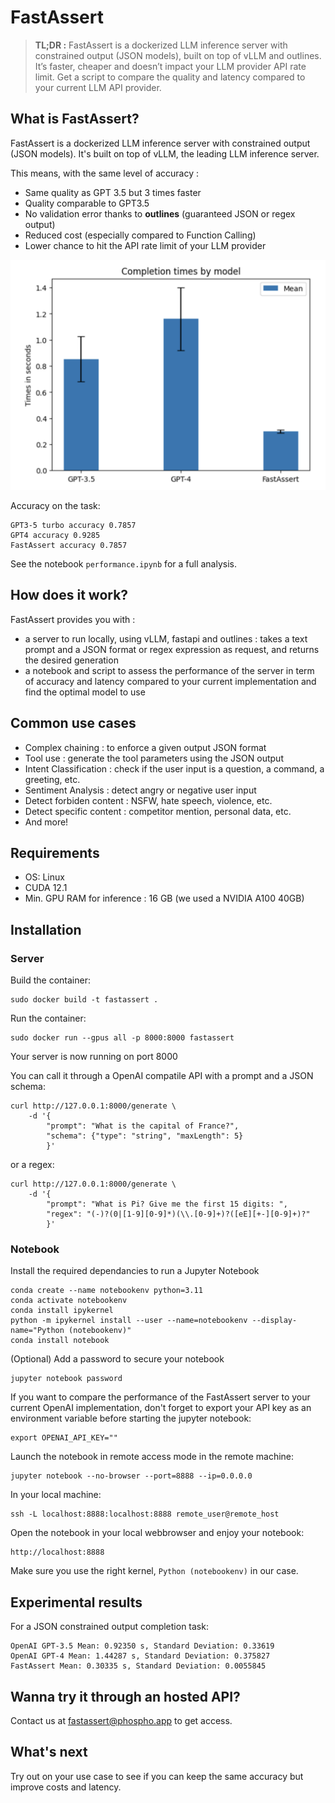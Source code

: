 # FastAssert 

> **TL;DR :** FastAssert is a dockerized LLM inference server with constrained output (JSON models), built on top of vLLM and outlines. It’s faster, cheaper and doesn’t impact your LLM provider API rate limit. Get a script to compare the quality and latency compared to your current LLM API provider.

## What is FastAssert?

FastAssert is a dockerized LLM inference server with constrained output (JSON models). It's built on top of vLLM, the leading LLM inference server.

This means, with the same level of accuracy :

- Same quality as GPT 3.5 but 3 times faster
- Quality comparable to GPT3.5
- No validation error thanks to **outlines** (guaranteed JSON or regex output)
- Reduced cost (especially compared to Function Calling)
- Lower chance to hit the API rate limit of your LLM provider

![Completion Time Comparison](images/completion_times.png "Completion Time Comparison")

Accuracy on the task:
```
GPT3-5 turbo accuracy 0.7857
GPT4 accuracy 0.9285
FastAssert accuracy 0.7857
```

See the notebook `performance.ipynb` for a full analysis.

## How does it work?

FastAssert provides you with :

- a server to run locally, using vLLM, fastapi and outlines : takes a text prompt and a JSON format or regex expression as request, and returns the desired generation
- a notebook and script to assess the performance of the server in term of accuracy and latency compared to your current implementation and find the optimal model to use

## Common use cases

- Complex chaining : to enforce a given output JSON format
- Tool use : generate the tool parameters using the JSON output
- Intent Classification : check if the user input is a question, a command, a greeting, etc.
- Sentiment Analysis : detect angry or negative user input
- Detect forbiden content : NSFW, hate speech, violence, etc.
- Detect specific content : competitor mention, personal data, etc.
- And more!

## Requirements

- OS: Linux
- CUDA 12.1
- Min. GPU RAM for inference : 16 GB (we used a NVIDIA A100 40GB)

## Installation

### Server

Build the container:
```shell
sudo docker build -t fastassert .
```

Run the container:
```shell
sudo docker run --gpus all -p 8000:8000 fastassert
```

Your server is now running on port 8000

You can call it through a OpenAI compatile API with a prompt and a JSON schema:
```
curl http://127.0.0.1:8000/generate \
    -d '{
        "prompt": "What is the capital of France?",
        "schema": {"type": "string", "maxLength": 5}
        }'
```
or a regex:
```
curl http://127.0.0.1:8000/generate \
    -d '{
        "prompt": "What is Pi? Give me the first 15 digits: ",
        "regex": "(-)?(0|[1-9][0-9]*)(\\.[0-9]+)?([eE][+-][0-9]+)?"
        }'
```

### Notebook

Install the required dependancies to run a Jupyter Notebook 
```
conda create --name notebookenv python=3.11
conda activate notebookenv
conda install ipykernel
python -m ipykernel install --user --name=notebookenv --display-name="Python (notebookenv)"
conda install notebook
```

(Optional) Add a password to secure your notebook
```
jupyter notebook password
```

If you want to compare the performance of the FastAssert server to your current OpenAI implementation, don't forget to export your API key as an environment variable before starting the jupyter notebook:
```
export OPENAI_API_KEY=""
```

Launch the notebook in remote access mode in the remote machine:
```
jupyter notebook --no-browser --port=8888 --ip=0.0.0.0
```

In your local machine:
```
ssh -L localhost:8888:localhost:8888 remote_user@remote_host
```

Open the notebook in your local webbrowser and enjoy your notebook:
```
http://localhost:8888
```

Make sure you use the right kernel, `Python (notebookenv)` in our case.

## Experimental results 

For a JSON constrained output completion task:
```
OpenAI GPT-3.5 Mean: 0.92350 s, Standard Deviation: 0.33619
OpenAI GPT-4 Mean: 1.44287 s, Standard Deviation: 0.375827
FastAssert Mean: 0.30335 s, Standard Deviation: 0.0055845
```

## Wanna try it through an hosted API?

Contact us at [fastassert@phospho.app](mailto:fastassert@phospho.app) to get access.

## What's next

Try out on your use case to see if you can keep the same accuracy but improve costs and latency.
